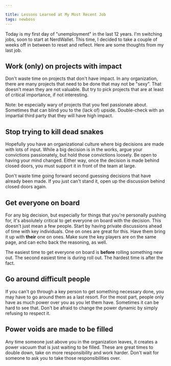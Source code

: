 ```yaml
---

title: Lessons Learned at My Most Recent Job
tags: newboss
---
```


Today is my first day of "unemployment" in the last 12 years. I'm switching jobs, soon to start at NerdWallet. This time, I decided to take a couple of weeks off in between to reset and reflect. Here are some thoughts from my last job.

## Work (only) on projects with impact

Don't waste time on projects that don't have impact. In any organization, there are many projects that need to be done that may not be "sexy". That doesn't mean they are not valuable. But try to pick projects that are at least of critical importance, if not interesting.

Note: be especially wary of projects that you feel passionate about. Sometimes that can blind you to the (lack of) upside. Double-check with an impartial third party that they will have high impact.

## Stop trying to kill dead snakes

Hopefully you have an organizational culture where big decisions are made with lots of input. While a big decision is in the works, argue your convictions passionately, but hold those convictions loosely. Be open to having your mind changed. Either way, once the decision is made behind closed doors, you must support it in front of the team at large.

Don't waste time going forward second guessing decisions that have already been made. If you just can't stand it, open up the discussion behind closed doors again.

## Get everyone on board

For any big decision, but especially for things that you're personally pushing for, it's absolutely critical to get everyone on board with the decision. This doesn't just mean a few people. Start by having private discussions ahead of time with key individuals. One on ones are great for this. Have them bring it up with **their** one on ones. Make sure the key players are on the same page, and can echo back the reasoning, as well.

The easiest time to get everyone on board is **before** rolling something new out. The second easiest time is during roll out. The hardest time is after the fact.

## Go around difficult people

If you can't go through a key person to get something necessary done, you may have to go around them as a last resort. For the most part, people only have as much power over you as you let them have. Sometimes it can be hard to see that. Don't be afraid to change the power dynamic by simply refusing to respect it.

## Power voids are made to be filled

Any time someone just above you in the organization leaves, it creates a power vacuum that is just waiting to be filled. These are great times to double down, take on more responsibility and work harder. Don't wait for someone to ask you to take those responsibilities over.
